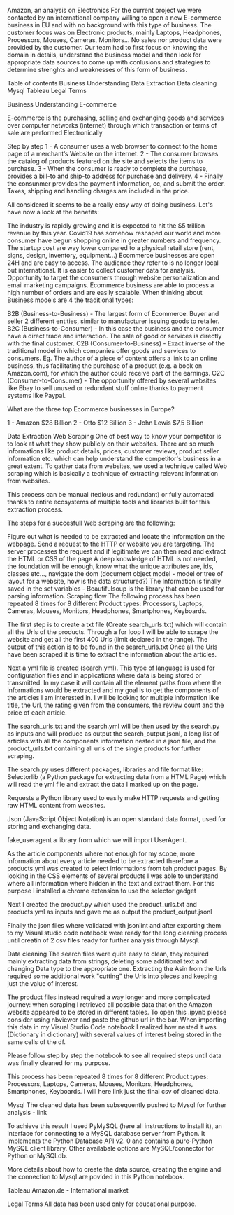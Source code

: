 Amazon, an analysis on Electronics
For the current project we were contacted by an international company willing to open a new E-commerce business in EU and with no background with this type of business.
The customer focus was on Electronic products, mainly Laptops, Headphones, Processors, Mouses, Cameras, Monitors...
No sales nor product data were provided by the customer.
Our team had to first focus on knowing the domain in details, understand the business model and then look for appropriate data sources to come up with conlusions and strategies to determine strenghts and weaknesses of this form of business.

Table of contents
Business Understanding
Data Extraction
Data cleaning
Mysql
Tableau
Legal Terms


Business Understanding
E-commerce


E-commerce is the purchasing, selling and exchanging goods and services over computer networks (internet) through which transaction or terms of sale are performed Electronically

Step by step
1 - A consumer uses a web browser to connect to the home page of a merchant‘s Website on the internet.
2 - The consumer browses the catalog of products featured on the site and selects the items to purchase.
3 - When the consumer is ready to complete the purchase, provides a bill-to and ship-to address for purchase and delivery.
4 - Finally the consunmer provides the payment information, cc, and submit the order. Taxes, shipping and handling charges are included in the price.

All considered it seems to be a really easy way of doing business. Let's have now a look at the benefits:

The industry is rapidly growing and it is expected to hit the $5 trillion revenue by this year.
Covid19 has somehow reshaped our world and more consumer have begun shopping online in greater numbers and frequency.
The startup cost are way lower compared to a physical retail store (rent, signs, design, inventory, equipment...)
Ecommerce businesses are open 24H and are easy to access.
The audience they refer to is no longer local but international.
It is easier to collect customer data for analysis.
Opportunity to target the consumers through website personalization and email marketing campaigns.
Ecommerce business are able to process a high number of orders and are easily scalable.
When thinking about Business models are 4 the traditional types:

B2B (Business-to-Business) - The largest form of Ecommerce. Buyer and seller 2 different entities, similar to manufacturer issuing goods to retailer.
B2C (Business-to-Consumer) - In this case the business and the consumer have a direct trade and interaction. The sale of good or services is directly with the final customer.
C2B (Consumer-to-Business) - Exact inverse of the traditional model in which companies offer goods and services to consumers. Eg. The author of a piece of content offers a link to an online business, thus facilitating the purchase of a product (e.g. a book on Amazon.com), for which the author could receive part of the earnings.
C2C (Consumer-to-Consumer) - The opportunity offered by several websites like Ebay to sell unused or redundant stuff online thanks to payment systems like Paypal.

What are the three top Ecommerce businesses in Europe?

1 - Amazon $28 Billion
2 - Otto $12 Billion
3 - John Lewis $7,5 Billion

Data Extraction
Web Scraping
One of best way to know your competitor is to look at what they show publicly on their websites. There are so much informations like product details, prices, customer reviews, product seller information etc. which can help understand the competitor's business in a great extent.
To gather data from websites, we used a technique called Web scraping which is basically a technique of extracting relevant information from websites.



This process can be manual (tedious and redundant) or fully automated thanks to entire ecosystems of multiple tools and libraries built for this extraction process.

The steps for a succesfull Web scraping are the following:

Figure out what is needed to be extracted and locate the information on the webpage.
Send a request to the HTTP or website you are targeting.
The server processes the request and if legitimate we can then read and extract the HTML or CSS of the page
A deep knowledge of HTML is not needed, the foundation will be enough, know what the unique attributes are, ids, classes etc..., navigate the dom (document object model - model or tree of layout for a website, how is the data structured?)
The Information is finally saved in the set variables - Beautifulsoup is the library that can be used for parsing information.
Scraping flow
The following process has been repeated 8 times for 8 different Product types: Processors, Laptops, Cameras, Mouses, Monitors, Headphones, Smartphones, Keyboards.

The first step is to create a txt file (Create search_urls.txt) which will contain all the Urls of the products. Through a for loop I will be able to scrape the website and get all the first 400 Urls (limit declared in the range). The output of this action is to be found in the search_urls.txt
Once all the Urls have been scraped it is time to extract the information about the articles.

Next a yml file is created (search.yml).
This type of language is used for configuration files and in applications where data is being stored or transmitted. In my case it will contain all the element paths from where the informations would be extracted and my goal is to get the components of the articles I am interested in.
I will be looking for multiple information like title, the Url, the rating given from the consumers, the review count and the price of each article.

The search_urls.txt and the search.yml will be then used by the search.py as inputs and will produce as output the search_output.jsonl, a long list of articles with all the components information nested in a json file, and the product_urls.txt containing all urls of the single products for further scraping.

The search.py uses different packages, libraries and file format like:
Selectorlib (a Python package for extracting data from a HTML Page) which will read the yml file and extract the data I marked up on the page.

Requests a Python library used to easily make HTTP requests and getting raw HTML content from websites.

Json (JavaScript Object Notation) is an open standard data format, used for storing and exchanging data.

fake_useragent a library from which we will import UserAgent.

As the article components where not enough for my scope, more information about every article needed to be extracted therefore a products.yml was created to select informations from teh product pages. By looking in the CSS elements of several products I was able to understand where all information where hidden in the text and extract them. For this purpose I installed a chrome extension to use the selector gadget

Next I created the product.py which used the product_urls.txt and products.yml as inputs and gave me as output the product_output.jsonl

Finally the json files where validated with jsonlint and after exporting them to my Visual studio code notebook were ready for the long cleaning process until creatin of 2 csv files ready for further analysis through Mysql.

Data cleaning
The search files were quite easy to clean, they required mainly extracting data from strings, deleting some additional text and changing Data type to the appropriate one.
Extracting the Asin from the Urls required some additional work "cutting" the Urls into pieces and keeping just the value of interest.

The product files instead required a way longer and more complicated journey: when scraping I retrieved all possible data that on the Amazon website appeared to be stored in different tables.
To open this .ipynb please consider using nbviewer and paste the github url in the bar.
When importing this data in my Visual Studio Code notebook I realized how nested it was (Dictionary in dictionary) with several values of interest being stored in the same cells of the df.

Please follow step by step the notebook to see all required steps until data was finally cleaned for my purpose.

This process has been repeated 8 times for 8 different Product types: Processors, Laptops, Cameras, Mouses, Monitors, Headphones, Smartphones, Keyboards. I will here link just the final csv of cleaned data.

Mysql
The cleaned data has been subsequently pushed to Mysql for further analysis - link

To achieve this result I used PyMySQL (here all instructions to install it), an interface for connecting to a MySQL database server from Python. It implements the Python Database API v2. 0 and contains a pure-Python MySQL client library. Other availabale options are MySQL/connector for Python or MySQLdb.

More details about how to create the data source, creating the engine and the connection to Mysql are povided in this Python notebook.

Tableau
Amazon.de - International market

Legal Terms
All data has been used only for educational purpose.